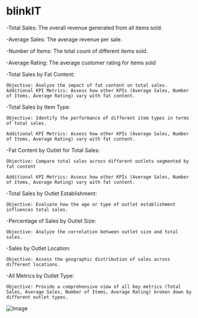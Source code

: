# blinkIT
-Total Sales:  The overall revenue generated from all items sold.

-Average Sales:  The average revenue per sale.

-Number of Items:  The total count of different items sold.

-Average Rating:  The average customer rating for items sold

-Total Sales by Fat Content:

	Objective: Analyze the impact of fat content on total sales.
	Additional KPI Metrics: Assess how other KPIs (Average Sales, Number of Items, Average Rating) vary with fat content.
 
-Total Sales by Item Type:

	Objective: Identify the performance of different item types in terms of total sales.
 
	Additional KPI Metrics: Assess how other KPIs (Average Sales, Number of Items, Average Rating) vary with fat content.
 
-Fat Content by Outlet for Total Sales:

	Objective: Compare total sales across different outlets segmented by fat content
 
	Additional KPI Metrics: Assess how other KPIs (Average Sales, Number of Items, Average Rating) vary with fat content.
 
-Total Sales by Outlet Establishment:

	Objective: Evaluate how the age or type of outlet establishment influences total sales.
 
-Percentage of Sales by Outlet Size:

	Objective: Analyze the correlation between outlet size and total sales.
 
-Sales by Outlet Location:

	Objective: Assess the geographic distribution of sales across different locations.
 
-All Metrics by Outlet Type:

	Objective: Provide a comprehensive view of all key metrics (Total Sales, Average Sales, Number of Items, Average Rating) broken down by different outlet types.


![Image](https://github.com/user-attachments/assets/40fd2e42-cc0d-4043-98e3-738c0384d54f)
